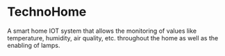 # TechnoHome
A smart home IOT system that allows the monitoring of values like temperature, humidity, air quality, etc. throughout the home as well as the enabling of lamps.
